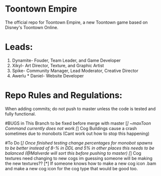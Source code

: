 # Toontown Empire

The official repo for Toontown Empire, a new Toontown game based on Disney's Toontown Online.

# Leads:
 
 1. Dynamite- Fouder, Team Leader, and Game Developer
 2. Xikyl- Art Director, Texture, and Graphic Artist
 3. Spike- Community Manager, Lead Moderator, Creative Director
 4. Awerlu * Daniel- Website Developer
 
# Repo Rules and Regulations:

When adding commits; do not push to master unless the code is tested and fully functional.



#BUGS in This Branch to be fixed before merge with master
[*] ~maxToon Command currently does not work
[*] Cog Buildings cause a crash sometimes due to monobots (Cant work out how to stop this happening)


#To Do
[*] Once finished testing change percentages for monobot spawns to be better instead of 8-% in DDL and 5% in other places this needs to be balanced (@Malverde will sort this before pushing to master)
[*] Cog textures need changing to new cogs im guessing someone will be making the new textures??
[*] If someone knows how to make a new cog icon .bam and make a new cog icon for the cog type that would be good too.